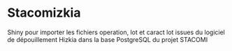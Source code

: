 # Stacomizkia
Shiny pour importer les fichiers operation, lot et caract lot issues du logiciel de dépouillement Hizkia dans la base PostgreSQL du projet STACOMI
